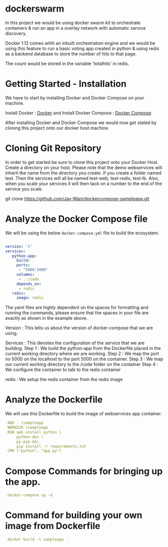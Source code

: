 # dockerswarm
 
In this project we would be using docker swarm kit to orchestrate containers & run an app in a overlay network with automatic service discovery.
 
Docker 1.12 comes wihh an inbuilt orchestration engine and we would be using this feature to run a basic voting app created in python & using redis as a backend database to store the number of hits to that page. 
 
The count would be stored in the variable 'totalhits' in redis.


# Getting Started - Installation

We have to start by installing Docker and Docker Compose on your machine. 

Install Docker :            [Docker](https://docs.docker.com/installation/) and 
Install Docker Compose :    [Docker Compose](https://docs.docker.com/compose/install/)

After installing Docker and Docker Compose we would now get stated by cloning this project onto our docker host machine. 


# Cloning Git Repository

In order to get started be sure to clone this project onto your Docker Host. Create a directory on your host. Please note that the demo webservices will inherit the name from the directory you create. If you create a folder named test. Then the services will all be named test-web, test-redis, test-lb. Also, when you scale your services it will then tack on a number to the end of the service you scale.
 
git clone https://github.com/Jay-Wani/dockercompose-sampleapp.git
 
 
# Analyze the Docker Compose file 
 
We will be using the below `docker-compose.yml` file to build the ecosystem. 
 
```yaml

version: '2'
services:
   python-app:
     build: .
     ports:
      - "5000:5000"
     volumes:
      - .:/code
     depends_on:
      - redis
   redis:
     image: redis
```
 
The yaml files are highly dependent on the spaces for formatting and running the commands, please ensure that the spaces in your file are exactly as shown in the example above.  
 
Version : This tells us about the version of docker-compose that we are using. 

Services : This denotes the configuration of the service that we are building. 
            Step 1 : We build the python-app from the Dockerfile placed in the current working directory where we are working.
            Step 2 : We map the port no 5000 on the localhost to the port 5000 on the container.
            Step 3 : We map our current working directory to the /code folder on the container
            Step 4 : We configure the container to talk to the redis container
 
 redis : We setup the redis container from the redis image
 
 
# Analyze the Dockerfile 
 
We will use this Dockerfile to build the image of webservices app container. 

```yaml
 ADD . /sampleapp
 WORKDIR /sampleapp
 RUN apk-install python \
     python-dev \
     py-pip &&\
     pip install -r requirements.txt
 CMD ["python", "app.py"]
```

 
# Compose Commands for bringing up the app.
 
```yaml
 docker-compose up -d
```
 
# Command for building your own image from Dockerfile
 
```yaml
 docker build -t sampleapp .
```
 

 
